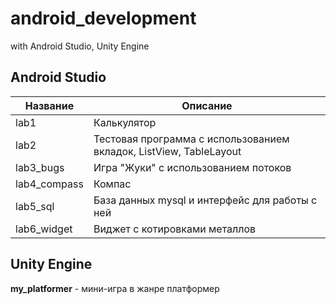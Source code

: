# android_development
with Android Studio, Unity Engine
## Android Studio
Название | Описание | 
--- | --- |
lab1 | Калькулятор | 
lab2 | Тестовая программа с использованием вкладок, ListView, TableLayout |
lab3_bugs | Игра "Жуки" с использованием потоков |
lab4_compass | Компас |
lab5_sql| База данных mysql и интерфейс для работы с ней |
lab6_widget| Виджет с котировками металлов |

## Unity Engine
**my_platformer** - мини-игра в жанре платформер